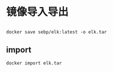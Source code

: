 # 镜像导入导出

## 
```docker
docker save sebp/elk:latest -o elk.tar
```

## import
```docker
docker import elk.tar
```
